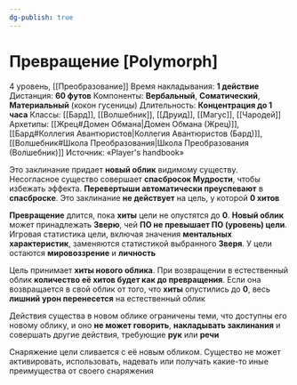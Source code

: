```yaml
---
dg-publish: true
---
```

# Превращение [Polymorph]
4 уровень, [[Преобразование]]
Время накладывания: **1 действие**
Дистанция: **60 футов**
Компоненты: **Вербальный**, **Соматический**, **Материальный** (кокон гусеницы)
Длительность: **Концентрация до 1 часа**
Классы: [[Бард]], [[Волшебник]], [[Друид]], [[Магус]], [[Чародей]]
Архетипы: [[Жрец#Домен Обмана|Домен Обмана (Жрец)]], [[Бард#Коллегия Авантюристов|Коллегия Авантюристов (Бард)]], [[Волшебник#Школа Преобразования|Школа Преобразования (Волшебник)]]
Источник: «Player's handbook»

Это заклинание придает **новый облик** видимому существу. Несогласное существо совершает **спасбросок Мудрости**, чтобы избежать эффекта. **Перевертыши автоматически преуспевают** в **спасброске**. Это заклинание **не действует** на цель, у которой **0 хитов**

**Превращение** длится, пока **хиты** цели не опустятся до **0**. **Новый облик** может принадлежать **Зверю**, чей **ПО не превышает ПО (уровень) цели**. Игровая статистика цели, включая значения **ментальных характеристик**, заменяются статистикой выбранного **Зверя**. У цели остаются **мировоззрение** и **личность**

Цель принимает **хиты нового облика**. При возвращении в естественный облик **количество её хитов будет как до превращения**. Если она возвращается в свой облик от того, что **хиты** опустились до **0**, весь **лишний урон перенесется** на естественный облик

Действия существа в новом облике ограничены теми, что доступны его новому облику, и оно **не может говорить**, **накладывать заклинания** и совершать другие действия, требующие **рук** или **речи**

Снаряжение цели сливается с её новым обликом. Существо не может активировать, использовать, надевать или получать какие-то иные преимущества от своего снаряжения